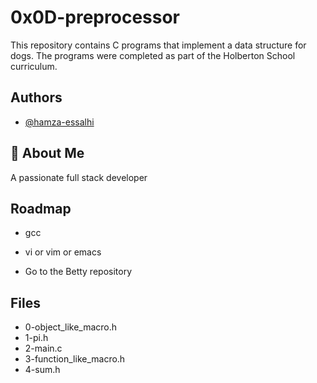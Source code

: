 # 0x0D-preprocessor

This repository contains C programs that implement a data structure for dogs. The programs were completed as part of the Holberton School curriculum.



## Authors

- [@hamza-essalhi](https://www.github.com/hamza-essalhi)


## 🚀 About Me
A passionate full stack developer


## Roadmap

- gcc

- vi or vim or emacs 
- Go to the Betty repository


## Files
- 0-object_like_macro.h
- 1-pi.h
- 2-main.c
- 3-function_like_macro.h
- 4-sum.h

